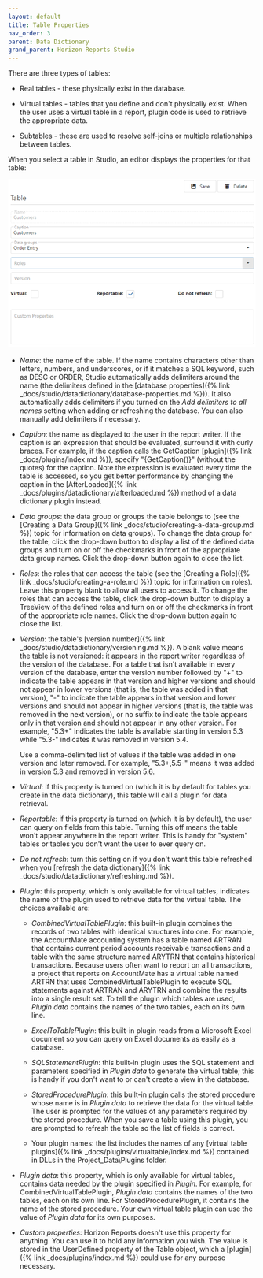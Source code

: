 ```yaml
---
layout: default
title: Table Properties
nav_order: 3
parent: Data Dictionary
grand_parent: Horizon Reports Studio
---
```


There are three types of tables:

* Real tables - these physically exist in the database.

* Virtual tables - tables that you define and don't physically exist. When the user uses a virtual table in a report, plugin code is used to retrieve the appropriate data. 

* Subtables - these are used to resolve self-joins or multiple relationships between tables.

When you select a table in Studio, an editor displays the properties for that table:

![](/assets/images/tableprops.png)

* *Name*: the name of the table. If the name contains characters other than letters, numbers, and underscores, or if it matches a SQL keyword, such as DESC or ORDER, Studio automatically adds delimiters around the name (the delimiters defined in the [database properties]({% link _docs/studio/datadictionary/database-properties.md %})). It also automatically adds delimiters if you turned on the *Add delimiters to all names* setting when adding or refreshing the database. You can also manually add delimiters if necessary.

* *Caption*: the name as displayed to the user in the report writer. If the caption is an expression that should be evaluated, surround it with curly braces. For example, if the caption calls the GetCaption [plugin]({% link _docs/plugins/index.md %}), specify "{GetCaption()}" (without the quotes) for the caption. Note the expression is evaluated every time the table is accessed, so you get better performance by changing the caption in the [AfterLoaded]({% link _docs/plugins/datadictionary/afterloaded.md %}) method of a data dictionary plugin instead.

* *Data groups*: the data group or groups the table belongs to (see the [Creating a Data Group]({% link _docs/studio/creating-a-data-group.md %}) topic for information on data groups). To change the data group for the table, click the drop-down button to display a list of the defined data groups and turn on or off the checkmarks in front of the appropriate data group names. Click the drop-down button again to close the list.

* *Roles*: the roles that can access the table (see the [Creating a Role]({% link _docs/studio/creating-a-role.md %}) topic for information on roles). Leave this property blank to allow all users to access it. To change the roles that can access the table, click the drop-down button to display a TreeView of the defined roles and turn on or off the checkmarks in front of the appropriate role names. Click the drop-down button again to close the list.

* *Version*: the table's [version number]({% link _docs/studio/datadictionary/versioning.md %}). A blank value means the table is not versioned: it appears in the report writer regardless of the version of the database. For a table that isn't available in every version of the database, enter the version number followed by "+" to indicate the table appears in that version and higher versions and should not appear in lower versions (that is, the table was added in that version), "-" to indicate the table appears in that version and lower versions and should not appear in higher versions (that is, the table was removed in the next version), or no suffix to indicate the table appears only in that version and should not appear in any other version. For example, "5.3+" indicates the table is available starting in version 5.3 while "5.3-" indicates it was removed in version 5.4.

    Use a comma-delimited list of values if the table was added in one version and later removed. For example, "5.3+,5.5-" means it was added in version 5.3 and removed in version 5.6.
	
* *Virtual*: if this property is turned on (which it is by default for tables you create in the data dictionary), this table will call a plugin for data retrieval.

* *Reportable*: if this property is turned on (which it is by default), the user can query on fields from this table. Turning this off means the table won't appear anywhere in the report writer. This is handy for "system" tables or tables you don't want the user to ever query on.

* *Do not refresh*: turn this setting on if you don't want this table refreshed when you [refresh the data dictionary]({% link _docs/studio/datadictionary/refreshing.md %}).

* *Plugin*: this property, which is only available for virtual tables, indicates the name of the plugin used to retrieve data for the virtual table. The choices available are:

    * *CombinedVirtualTablePlugin*: this built-in plugin combines the records of two tables with identical structures into one. For example, the AccountMate accounting system has a table named ARTRAN that contains current period accounts receivable transactions and a table with the same structure named ARYTRN that contains historical transactions. Because users often want to report on all transactions, a project that reports on AccountMate has a virtual table named ARTRN that uses CombinedVirtualTablePlugin to execute SQL statements against ARTRAN and ARYTRN and combine the results into a single result set. To tell the plugin which tables are used, *Plugin data* contains the names of the two tables, each on its own line.

    * *ExcelToTablePlugin*: this built-in plugin reads from a Microsoft Excel document so you can query on Excel documents as easily as a database.

    * *SQLStatementPlugin*: this built-in plugin uses the SQL statement and parameters specified in *Plugin data* to generate the virtual table; this is handy if you don't want to or can't create a view in the database.

    * *StoredProcedurePlugin*: this built-in plugin calls the stored procedure whose name is in *Plugin data* to retrieve the data for the virtual table. The user is prompted for the values of any parameters required by the stored procedure. When you save a table using this plugin, you are prompted to refresh the table so the list of fields is correct.

    * Your plugin names: the list includes the names of any [virtual table plugins]({% link _docs/plugins/virtualtable/index.md %}) contained in DLLs in the Project_Data\Plugins folder.

* *Plugin data*: this property, which is only available for virtual tables, contains data needed by the plugin specified in *Plugin*. For example, for CombinedVirtualTablePlugin, *Plugin data* contains the names of the two tables, each on its own line. For StoredProcedurePlugin, it contains the name of the stored procedure. Your own virtual table plugin can use the value of *Plugin data* for its own purposes.

* *Custom properties*: Horizon Reports doesn't use this property for anything. You can use it to hold any information you wish. The value is stored in the UserDefined property of the Table object, which a [plugin]({% link _docs/plugins/index.md %}) could use for any purpose necessary.

